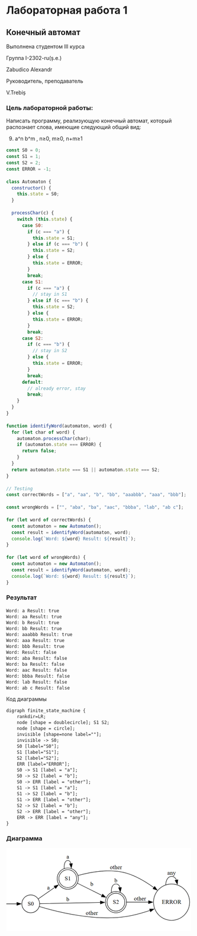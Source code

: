 # Лабораторная работа 1

## Конечный автомат

Выполнена студентом III курса

Группа I-2302-ru(ș.e.)

Zabudico Alexandr

Руководитель, преподаватель

V.Trebiș

### Цель лабораторной работы:

Написать программу, реализующую конечный автомат, который распознает слова, имеющие следующий общий вид:

9. a^n b^m , n≥0, m≥0, n+m≥1

```js
const S0 = 0;
const S1 = 1;
const S2 = 2;
const ERROR = -1;

class Automaton {
  constructor() {
    this.state = S0;
  }

  processChar(c) {
    switch (this.state) {
      case S0:
        if (c === "a") {
          this.state = S1;
        } else if (c === "b") {
          this.state = S2;
        } else {
          this.state = ERROR;
        }
        break;
      case S1:
        if (c === "a") {
          // stay in S1
        } else if (c === "b") {
          this.state = S2;
        } else {
          this.state = ERROR;
        }
        break;
      case S2:
        if (c === "b") {
          // stay in S2
        } else {
          this.state = ERROR;
        }
        break;
      default:
        // already error, stay
        break;
    }
  }
}

function identifyWord(automaton, word) {
  for (let char of word) {
    automaton.processChar(char);
    if (automaton.state === ERROR) {
      return false;
    }
  }
  return automaton.state === S1 || automaton.state === S2;
}

// Testing
const correctWords = ["a", "aa", "b", "bb", "aaabbb", "aaa", "bbb"];

const wrongWords = ["", "aba", "ba", "aac", "bbba", "lab", "ab c"];

for (let word of correctWords) {
  const automaton = new Automaton();
  const result = identifyWord(automaton, word);
  console.log(`Word: ${word} Result: ${result}`);
}

for (let word of wrongWords) {
  const automaton = new Automaton();
  const result = identifyWord(automaton, word);
  console.log(`Word: ${word} Result: ${result}`);
}
```

### Результат

```
Word: a Result: true
Word: aa Result: true
Word: b Result: true
Word: bb Result: true
Word: aaabbb Result: true
Word: aaa Result: true
Word: bbb Result: true
Word: Result: false
Word: aba Result: false
Word: ba Result: false
Word: aac Result: false
Word: bbba Result: false
Word: lab Result: false
Word: ab c Result: false
```

Код диаграммы

```
digraph finite_state_machine {
    rankdir=LR;
    node [shape = doublecircle]; S1 S2;
    node [shape = circle];
    invisible [shape=none label=""];
    invisible -> S0;
    S0 [label="S0"];
    S1 [label="S1"];
    S2 [label="S2"];
    ERR [label="ERROR"];
    S0 -> S1 [label = "a"];
    S0 -> S2 [label = "b"];
    S0 -> ERR [label = "other"];
    S1 -> S1 [label = "a"];
    S1 -> S2 [label = "b"];
    S1 -> ERR [label = "other"];
    S2 -> S2 [label = "b"];
    S2 -> ERR [label = "other"];
    ERR -> ERR [label = "any"];
}
```

### Диаграмма

![image](img/image.png)
